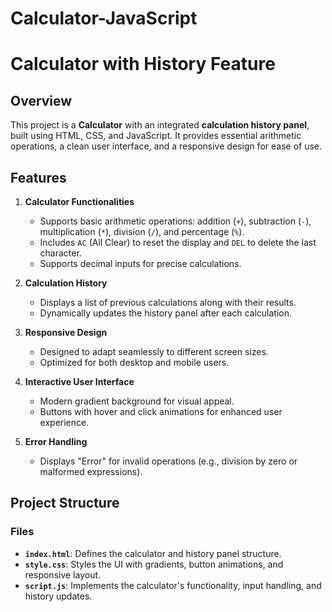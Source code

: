 # Calculator-JavaScript
# Calculator with History Feature

## Overview
This project is a **Calculator** with an integrated **calculation history panel**, built using HTML, CSS, and JavaScript. It provides essential arithmetic operations, a clean user interface, and a responsive design for ease of use.

## Features

1. **Calculator Functionalities**
   - Supports basic arithmetic operations: addition (`+`), subtraction (`-`), multiplication (`*`), division (`/`), and percentage (`%`).
   - Includes `AC` (All Clear) to reset the display and `DEL` to delete the last character.
   - Supports decimal inputs for precise calculations.

2. **Calculation History**
   - Displays a list of previous calculations along with their results.
   - Dynamically updates the history panel after each calculation.

3. **Responsive Design**
   - Designed to adapt seamlessly to different screen sizes.
   - Optimized for both desktop and mobile users.

4. **Interactive User Interface**
   - Modern gradient background for visual appeal.
   - Buttons with hover and click animations for enhanced user experience.

5. **Error Handling**
   - Displays "Error" for invalid operations (e.g., division by zero or malformed expressions).

## Project Structure

### **Files**

- **`index.html`**: Defines the calculator and history panel structure.
- **`style.css`**: Styles the UI with gradients, button animations, and responsive layout.
- **`script.js`**: Implements the calculator's functionality, input handling, and history updates.
